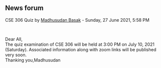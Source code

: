 <h2>News forum</h2><a href="https://moodle.cse.buet.ac.bd/user/view.php?id=523&course=555"></a>
CSE 306 Quiz
by <a href="https://moodle.cse.buet.ac.bd/user/view.php?id=523&course=555">Madhusudan Basak</a> - Sunday, 27 June 2021, 5:58 PM


 

Dear All,<br />The quiz examination of CSE 306 will be held at 3:00 PM on July 10, 2021 (Saturday). Associated information along with zoom links will be published very soon.<br />Thanking you,Madhusudan






